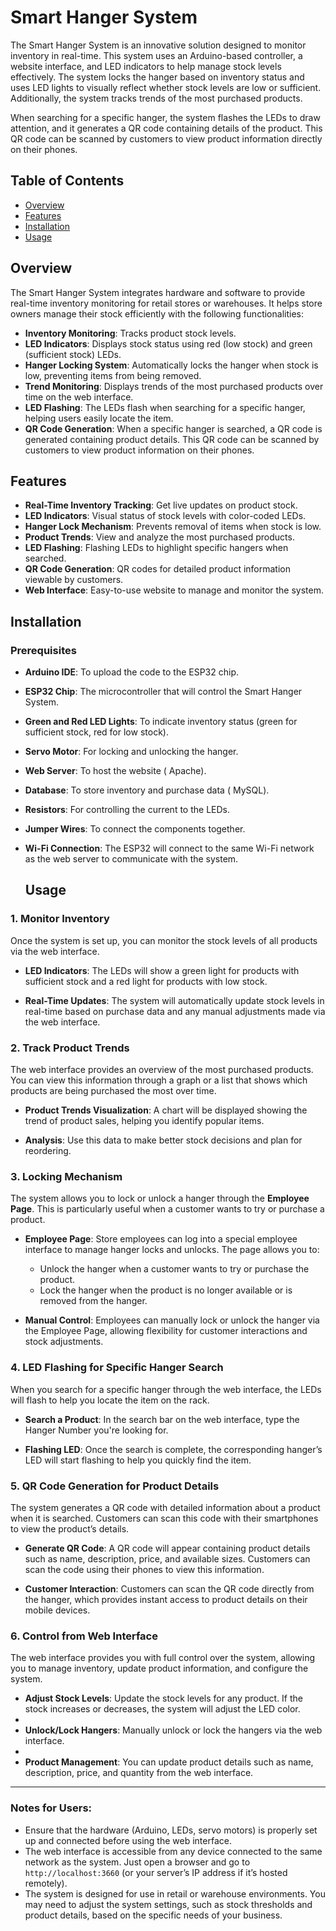 # Smart Hanger System

The Smart Hanger System is an innovative solution designed to monitor inventory in real-time. This system uses an Arduino-based controller, a website interface, and LED indicators to help manage stock levels effectively. The system locks the hanger based on inventory status and uses LED lights to visually reflect whether stock levels are low or sufficient. Additionally, the system tracks trends of the most purchased products. 

When searching for a specific hanger, the system flashes the LEDs to draw attention, and it generates a QR code containing details of the product. This QR code can be scanned by customers to view product information directly on their phones.

## Table of Contents

- [Overview](#overview)
- [Features](#features)
- [Installation](#installation)
- [Usage](#usage)

## Overview

The Smart Hanger System integrates hardware and software to provide real-time inventory monitoring for retail stores or warehouses. It helps store owners manage their stock efficiently with the following functionalities:

- **Inventory Monitoring**: Tracks product stock levels.
- **LED Indicators**: Displays stock status using red (low stock) and green (sufficient stock) LEDs.
- **Hanger Locking System**: Automatically locks the hanger when stock is low, preventing items from being removed.
- **Trend Monitoring**: Displays trends of the most purchased products over time on the web interface.
- **LED Flashing**: The LEDs flash when searching for a specific hanger, helping users easily locate the item.
- **QR Code Generation**: When a specific hanger is searched, a QR code is generated containing product details. This QR code can be scanned by customers to view product information on their phones.

## Features

- **Real-Time Inventory Tracking**: Get live updates on product stock.
- **LED Indicators**: Visual status of stock levels with color-coded LEDs.
- **Hanger Lock Mechanism**: Prevents removal of items when stock is low.
- **Product Trends**: View and analyze the most purchased products.
- **LED Flashing**: Flashing LEDs to highlight specific hangers when searched.
- **QR Code Generation**: QR codes for detailed product information viewable by customers.
- **Web Interface**: Easy-to-use website to manage and monitor the system.

## Installation

### Prerequisites

- **Arduino IDE**: To upload the code to the ESP32 chip.
- **ESP32 Chip**: The microcontroller that will control the Smart Hanger System.
- **Green and Red LED Lights**: To indicate inventory status (green for sufficient stock, red for low stock).
- **Servo Motor**: For locking and unlocking the hanger.
- **Web Server**: To host the website ( Apache).
- **Database**: To store inventory and purchase data ( MySQL).
- **Resistors**: For controlling the current to the LEDs.
- **Jumper Wires**: To connect the components together.
- **Wi-Fi Connection**: The ESP32 will connect to the same Wi-Fi network as the web server to communicate with the system.

  ## Usage

### 1. **Monitor Inventory**

Once the system is set up, you can monitor the stock levels of all products via the web interface.

- **LED Indicators**: The LEDs will show a green light for products with sufficient stock and a red light for products with low stock. 
  
- **Real-Time Updates**: The system will automatically update stock levels in real-time based on purchase data and any manual adjustments made via the web interface.

### 2. **Track Product Trends**

The web interface provides an overview of the most purchased products. You can view this information through a graph or a list that shows which products are being purchased the most over time.

- **Product Trends Visualization**: A chart will be displayed showing the trend of product sales, helping you identify popular items.
  
- **Analysis**: Use this data to make better stock decisions and plan for reordering.

### 3. **Locking Mechanism**


The system allows you to lock or unlock a hanger through the **Employee Page**. This is particularly useful when a customer wants to try or purchase a product.

- **Employee Page**: Store employees can log into a special employee interface to manage hanger locks and unlocks. The page allows you to:
  - Unlock the hanger when a customer wants to try or purchase the product.
  - Lock the hanger when the product is no longer available or is removed from the hanger.
  

- **Manual Control**: Employees can manually lock or unlock the hanger via the Employee Page, allowing flexibility for customer interactions and stock adjustments.
### 4. **LED Flashing for Specific Hanger Search**

When you search for a specific hanger through the web interface, the LEDs will flash to help you locate the item on the rack.

- **Search a Product**: In the search bar on the web interface, type the Hanger Number you're looking for.
  
- **Flashing LED**: Once the search is complete, the corresponding hanger’s LED will start flashing to help you quickly find the item.

### 5. **QR Code Generation for Product Details**

The system generates a QR code with detailed information about a product when it is searched. Customers can scan this code with their smartphones to view the product’s details.
  
- **Generate QR Code**: A QR code will appear containing product details such as name, description, price, and available sizes. Customers can scan the code using their phones to view this information.

- **Customer Interaction**: Customers can scan the QR code directly from the hanger, which provides instant access to product details on their mobile devices.

### 6. **Control from Web Interface**

The web interface provides you with full control over the system, allowing you to manage inventory, update product information, and configure the system.

- **Adjust Stock Levels**: Update the stock levels for any product. If the stock increases or decreases, the system will adjust the LED color.
- 
- **Unlock/Lock Hangers**: Manually unlock or lock the hangers via the web interface.
- 
- **Product Management**: You can update product details such as name, description, price, and quantity from the web interface.

---

### Notes for Users:

- Ensure that the hardware (Arduino, LEDs, servo motors) is properly set up and connected before using the web interface.
- The web interface is accessible from any device connected to the same network as the system. Just open a browser and go to `http://localhost:3660` (or your server’s IP address if it’s hosted remotely).
- The system is designed for use in retail or warehouse environments. You may need to adjust the system settings, such as stock thresholds and product details, based on the specific needs of your business.








